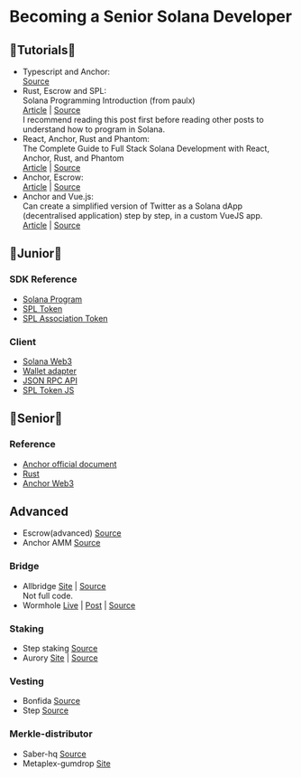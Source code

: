 # Becoming a Senior Solana Developer

## 🏅Tutorials🏅
- Typescript and Anchor:<br>
[Source](https://github.com/solana-labs/example-helloworld)
- Rust, Escrow and SPL: <br>
Solana Programming Introduction (from paulx)<br>
[Article](https://paulx.dev/blog/2021/01/14/programming-on-solana-an-introduction/) | 
[Source](https://github.com/paul-schaaf/solana-escrow) \
I recommend reading this post first before reading other posts to understand how to program in Solana.
- React, Anchor, Rust and Phantom:<br>
The Complete Guide to Full Stack Solana Development with React, Anchor, Rust, and Phantom<br>
[Article](https://dev.to/dabit3/the-complete-guide-to-full-stack-solana-development-with-react-anchor-rust-and-phantom-3291)  |
[Source](https://github.com/dabit3/complete-guide-to-full-stack-solana-development) 
- Anchor, Escrow: <br>
[Article](https://hackmd.io/@ironaddicteddog/solana-anchor-escrow) | 
[Source](https://github.com/ironaddicteddog/anchor-escrow) 
- Anchor and Vue.js:<br>
Can create a simplified version of Twitter as a Solana dApp (decentralised application) step by step,  in a custom VueJS app.<br>
[Article](https://lorisleiva.com/create-a-solana-dapp-from-scratch)  |
[Source](https://github.com/lorisleiva/solana-twitter)

## 🏅Junior🏅
### SDK Reference
- [Solana Program](https://docs.rs/solana-program/1.8.3/solana_program/)
- [SPL Token](https://docs.rs/spl-token/latest/spl_token/)
- [SPL Association Token](https://docs.rs/spl-associated-token-account/1.0.3/spl_associated_token_account/)

### Client
- [Solana Web3](https://solana-labs.github.io/solana-web3.js/)
- [Wallet adapter](https://solana-labs.github.io/wallet-adapter/)
- [JSON RPC API](https://docs.solana.com/developing/clients/jsonrpc-api)
- [SPL Token JS](https://github.com/solana-labs/solana-program-library/tree/master/token/js)

## 🏅Senior🏅
### Reference
- [Anchor official document](https://project-serum.github.io/anchor/getting-started/introduction.html) 
- [Rust](https://docs.rs/anchor-lang/0.18.2/anchor_lang/)
- [Anchor Web3](https://project-serum.github.io/anchor/ts/index.html)

## Advanced
- Escrow(advanced) [Source](https://github.com/cqfd/quidproquo) 
- Anchor AMM [Source](https://github.com/ironaddicteddog/anchor-amm) 

### Bridge 
- Allbridge [Site](https://allbridge.io/) | 
  [Source](https://github.com/allbridge-io) \
  Not full code.
- Wormhole [Live](https://wormholebridge.com/#/) 
  | [Post](https://wormholecrypto.medium.com/) 
  | [Source](https://github.com/certusone/wormhole)

### Staking
- Step staking
  [Source](https://github.com/step-finance/step-staking)
- Aurory 
  [Site](https://app.aurory.io/staking) |
  [Source](https://github.com/Aurory-Game/aurory-staking)

### Vesting
- Bonfida
  [Source](https://github.com/Bonfida/token-vesting)
- Step
  [Source](https://github.com/step-finance/token-vesting)

### Merkle-distributor
- Saber-hq
  [Source](https://github.com/saber-hq/merkle-distributor)
- Metaplex-gumdrop
  [Site](https://docs.metaplex.com/airdrops/create-gumdrop)
 